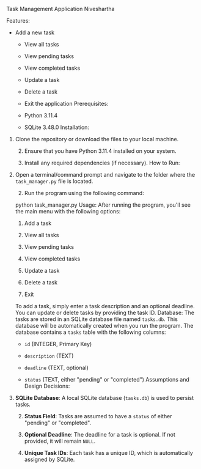 Task Management Application Niveshartha

Features:
- Add a new task

    - View all tasks

    - View pending tasks

    - View completed tasks

    - Update a task

    - Delete a task

    - Exit the application
Prerequisites:
    - Python 3.11.4

    - SQLite  3.48.0 
Installation:
1. Clone the repository or download the files to your local machine.

    2. Ensure that you have Python 3.11.4 installed on your system.

    3. Install any required dependencies (if necessary).
How to Run:
1. Open a terminal/command prompt and navigate to the folder where the `task_manager.py` file is located.

    2. Run the program using the following command:

    python task_manager.py
Usage:
After running the program, you'll see the main menu with the following options:

    1. Add a task

    2. View all tasks

    3. View pending tasks

    4. View completed tasks

    5. Update a task

    6. Delete a task

    7. Exit


    To add a task, simply enter a task description and an optional deadline. You can update or delete tasks by providing the task ID.
Database:
The tasks are stored in an SQLite database file named `tasks.db`. This database will be automatically created when you run the program. The database contains a `tasks` table with the following columns:

    - `id` (INTEGER, Primary Key)

    - `description` (TEXT)

    - `deadline` (TEXT, optional)

    - `status` (TEXT, either "pending" or "completed")
Assumptions and Design Decisions:
1. **SQLite Database**: A local SQLite database (`tasks.db`) is used to persist tasks.

    2. **Status Field**: Tasks are assumed to have a `status` of either "pending" or "completed".

    3. **Optional Deadline**: The deadline for a task is optional. If not provided, it will remain `NULL`.

    4. **Unique Task IDs**: Each task has a unique ID, which is automatically assigned by SQLite.